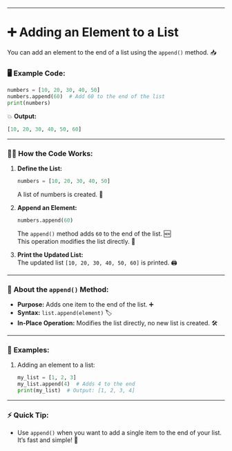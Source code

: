 

---

# ➕ **Adding an Element to a List** 

You can add an element to the end of a list using the `append()` method. 📥

### 🖥️ **Example Code:**

```python
numbers = [10, 20, 30, 40, 50]
numbers.append(60)  # Add 60 to the end of the list
print(numbers)
```

💥 **Output:**

```python
[10, 20, 30, 40, 50, 60]
```

---

### 🧑‍💻 **How the Code Works:**

1. **Define the List:**  
   ```python
   numbers = [10, 20, 30, 40, 50]
   ```  
   A list of numbers is created. 🔢

2. **Append an Element:**  
   ```python
   numbers.append(60)
   ```  
   The `append()` method adds `60` to the end of the list. 🆕  
   This operation modifies the list directly. 🔧

3. **Print the Updated List:**  
   The updated list `[10, 20, 30, 40, 50, 60]` is printed. 🖨️

---

### 📝 **About the `append()` Method:**

- **Purpose:** Adds one item to the end of the list. ➕
- **Syntax:** `list.append(element)` 🏷️  
- **In-Place Operation:** Modifies the list directly, no new list is created. 🛠️

---

### 🎉 **Examples:**

1. Adding an element to a list:
   ```python
   my_list = [1, 2, 3]
   my_list.append(4)  # Adds 4 to the end
   print(my_list)  # Output: [1, 2, 3, 4]
   ```

---

### ⚡ **Quick Tip:**

- Use `append()` when you want to add a single item to the end of your list. It’s fast and simple! 💨
